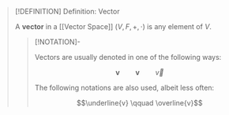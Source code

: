 >[!DEFINITION] Definition: Vector
>
>A **vector** in a [[Vector Space]] $(V, F, +, \cdot)$ is any element of $V$.
>
>>[!NOTATION]-
>>
>>Vectors are usually denoted in one of the following ways: 
>>
>>$$\mathbf{v} \qquad \boldsymbol{v} \qquad \vec{v}$$
>>
>>The following notations are also used, albeit less often:
>>
>>$$\underline{v} \qquad \overline{v}$$
>>
>